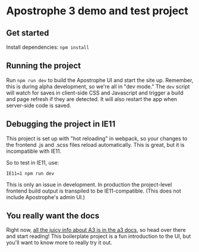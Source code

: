 # Apostrophe 3 demo and test project

## Get started

Install dependencies: `npm install`

## Running the project

Run `npm run dev` to build the Apostrophe UI and start the site up. Remember, this is during alpha development, so we're all in "dev mode." The `dev` script will watch for saves in client-side CSS and Javascript and trigger a build and page refresh if they are detected. It will also restart the app when server-side code is saved.

## Debugging the project in IE11

This project is set up with "hot reloading" in webpack, so your changes to the frontend .js and .scss files reload automatically. This is great, but it is incompatible with IE11.

So to test in IE11, use:

```
IE11=1 npm run dev
```

This is only an issue in development. In production the project-level frontend build output is transpiled to be IE11-compatible. (This does not include Apostrophe's admin UI.)

## You really want the docs

Right now, [all the juicy info about A3 is in the a3 docs](https://a3.docs.apostrophecms.org), so head over there and start reading! This boilerplate project is a fun introduction to the UI, but you'll want to know more to really try it out.

